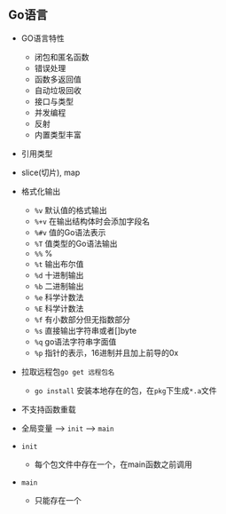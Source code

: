 ## Go语言

- GO语言特性
  - 闭包和匿名函数
  - 错误处理
  - 函数多返回值
  - 自动垃圾回收
  - 接口与类型
  - 并发编程
  - 反射
  - 内置类型丰富

- 引用类型
 - slice(切片), map

- 格式化输出
  - `%v` 默认值的格式输出
  - `%+v` 在输出结构体时会添加字段名
  - `%#v` 值的Go语法表示
  - `%T` 值类型的Go语法输出
  - `%%` %
  - `%t` 输出布尔值
  - `%d` 十进制输出
  - `%b` 二进制输出
  - `%e` 科学计数法
  - `%E` 科学计数法
  - `%f` 有小数部分但无指数部分
  - `%s` 直接输出字符串或者[]byte
  - `%q` go语法字符串字面值
  - `%p` 指针的表示，16进制并且加上前导的0x

- 拉取远程包`go get 远程包名`
  - `go install` 安装本地存在的包，在`pkg`下生成`*.a`文件

- 不支持函数重载
- 全局变量 --> `init` --> `main`
- `init`
  - 每个包文件中存在一个，在main函数之前调用

- `main`
  - 只能存在一个


